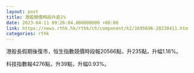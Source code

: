 ```yaml
---
layout: post
title: 港股競價時段升逾1%
date: 2023-04-11 09:26:04.000000000 +08:00
link: https://news.rthk.hk/rthk/ch/component/k2/1695696-20230411.htm
categories: rthk
---
```


港股長假期後復市，恒生指數競價時段報20566點，升235點，升幅1.16%。

科技指數報4276點，升39點，升幅0.93%。
